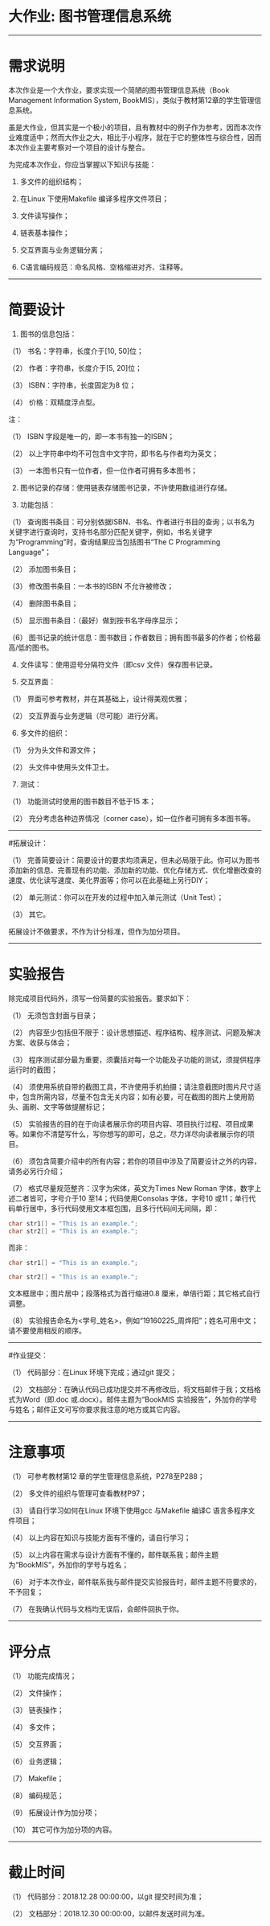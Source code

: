 大作业: 图书管理信息系统
====
***
# 需求说明

本次作业是一个大作业，要求实现一个简陋的图书管理信息系统（Book Management Information System, BookMIS），类似于教材第12章的学生管理信息系统。

虽是大作业，但其实是一个极小的项目，且有教材中的例子作为参考，因而本次作业难度适中；然而大作业之大，相比于小程序，就在于它的整体性与综合性，因而本次作业主要考察对一个项目的设计与整合。

为完成本次作业，你应当掌握以下知识与技能：

1. 多文件的组织结构；

2. 在Linux 下使用Makefile 编译多程序文件项目；

3. 文件读写操作；

4. 链表基本操作；

5. 交互界面与业务逻辑分离；

6. C语言编码规范：命名风格、空格缩进对齐、注释等。
***
# 简要设计

1. 图书的信息包括：

（1） 书名：字符串，长度介于[10, 50]位；

（2） 作者：字符串，长度介于[5, 20]位；

（3） ISBN：字符串，长度固定为8 位；

（4） 价格：双精度浮点型。

注：

（1） ISBN 字段是唯一的，即一本书有独一的ISBN；

（2） 以上字符串中均不可包含中文字符，即书名与作者均为英文；

（3） 一本图书只有一位作者，但一位作者可拥有多本图书；

2. 图书记录的存储：使用链表存储图书记录，不许使用数组进行存储。

3. 功能包括：

（1） 查询图书条目：可分别依据ISBN、书名、作者进行书目的查询；以书名为关键字进行查询时，支持书名部分匹配关键字，例如，书名关键字为“Programming”时，查询结果应当包括图书“The C Programming Language”；

（2） 添加图书条目；

（3） 修改图书条目：一本书的ISBN 不允许被修改；

（4） 删除图书条目；

（5） 显示图书条目：（最好）做到按书名字母序显示；

（6） 图书记录的统计信息：图书数目；作者数目；拥有图书最多的作者；价格最高/低的图书。

4. 文件读写：使用逗号分隔符文件（即csv 文件）保存图书记录。

5. 交互界面：

（1） 界面可参考教材，并在其基础上，设计得美观优雅；

（2） 交互界面与业务逻辑（尽可能）进行分离。

6. 多文件的组织：

（1） 分为头文件和源文件；

（2） 头文件中使用头文件卫士。

7. 测试：

（1） 功能测试时使用的图书数目不低于15 本；

（2） 充分考虑各种边界情况（corner case），如一位作者可拥有多本图书等。
***
#拓展设计：

（1） 完善简要设计：简要设计的要求均须满足，但未必局限于此。你可以为图书添加新的信息、完善现有的功能、添加新的功能、优化存储方式、优化增删改查的速度、优化读写速度、美化界面等；你可以在此基础上另行DIY；

（2） 单元测试：你可以在开发的过程中加入单元测试（Unit Test）；

（3） 其它。

拓展设计不做要求，不作为计分标准，但作为加分项目。
***
# 实验报告

除完成项目代码外，须写一份简要的实验报告。要求如下：

（1） 无须包含封面与目录；

（2） 内容至少包括但不限于：设计思想描述、程序结构、程序测试、问题及解决方案、收获与体会；

（3） 程序测试部分最为重要，须囊括对每一个功能及子功能的测试，须提供程序运行时的截图；

（4） 须使用系统自带的截图工具，不许使用手机拍摄；请注意截图时图片尺寸适中，包含所需内容，尽量不包含无关内容；如有必要，可在截图的图片上使用箭头、画刷、文字等做提醒标记；

（5） 实验报告的目的在于向读者展示你的项目内容、项目执行过程、项目成果等。如果你不清楚写什么，写你想写的即可，总之，尽力详尽向读者展示你的项目。

（6） 须包含简要介绍中的所有内容；若你的项目中涉及了简要设计之外的内容，请务必另行介绍；

（7） 格式尽量规范整齐：汉字为宋体，英文为Times New Roman 字体，数字上述二者皆可，字号介于10 至14；代码使用Consolas 字体，字号10 或11；单行代码单行居中，多行代码使用文本框包围，且多行代码间无间隔，即：
```c
char str1[] = "This is an example.";
char str2[] = "This is an example.";
```
而非：
```c
char str1[] = "This is an example.";

char str2[] = "This is an example.";
```
文本框居中；图片居中；段落格式为首行缩进0.8 厘米，单倍行距；其它格式自行调整。

（8） 实验报告命名为<学号_姓名>，例如“19160225_周烨阳”；姓名可用中文；请不要使用相反的顺序。
***
#作业提交：

（1） 代码部分：在Linux 环境下完成；通过git 提交；

（2） 文档部分：在确认代码已成功提交并不再修改后，将文档邮件于我；文档格式为Word（即.doc 或.docx）。邮件主题为“BookMIS 实验报告”，外加你的学号与姓名；邮件正文可写你要求我注意的地方或其它内容。
***
# 注意事项

（1） 可参考教材第12 章的学生管理信息系统，P278至P288；

（2） 多文件的组织与管理可查看教材P97；

（3） 请自行学习如何在Linux 环境下使用gcc 与Makefile 编译C 语言多程序文件项目；

（4） 以上内容在知识与技能方面有不懂的，请自行学习；

（5） 以上内容在需求与设计方面有不懂的，邮件联系我；邮件主题为“BookMIS”，外加你的学号与姓名；

（6） 对于本次作业，邮件联系我与邮件提交实验报告时，邮件主题不符要求的，不予回复；

（7） 在我确认代码与文档均无误后，会邮件回执于你。
***
# 评分点

（1） 功能完成情况；

（2） 文件操作；

（3） 链表操作；

（4） 多文件；

（5） 交互界面；

（6） 业务逻辑；

（7） Makefile；

（8） 编码规范；

（9） 拓展设计作为加分项；

（10） 其它可作为加分项的内容。
***
# 截止时间

（1） 代码部分：2018.12.28 00:00:00，以git 提交时间为准；

（2） 文档部分：2018.12.30 00:00:00，以邮件发送时间为准。
